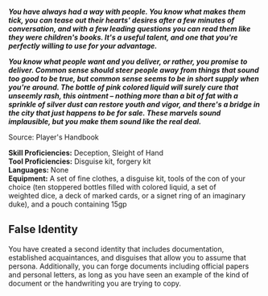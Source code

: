 **_You have always had a way with people. You know what makes them tick, you can tease out their hearts' desires after a few minutes of conversation, and with a few leading questions you can read them like they were children's books. It's a useful talent, and one that you're perfectly willing to use for your advantage._**

**_You know what people want and you deliver, or rather, you promise to deliver. Common sense should steer people away from things that sound too good to be true, but common sense seems to be in short supply when you're around. The bottle of pink colored liquid will surely cure that unseemly rash, this ointment – nothing more than a bit of fat with a sprinkle of silver dust can restore youth and vigor, and there's a bridge in the city that just happens to be for sale. These marvels sound implausible, but you make them sound like the real deal._**

Source: Player's Handbook

**Skill Proficiencies:** Deception, Sleight of Hand  
**Tool Proficiencies:** Disguise kit, forgery kit  
**Languages:** None  
**Equipment:** A set of fine clothes, a disguise kit, tools of the con of your choice (ten stoppered bottles filled with colored liquid, a set of weighted dice, a deck of marked cards, or a signet ring of an imaginary duke), and a pouch containing 15gp


## False Identity

You have created a second identity that includes documentation, established acquaintances, and disguises that allow you to assume that persona. Additionally, you can forge documents including official papers and personal letters, as long as you have seen an example of the kind of document or the handwriting you are trying to copy.